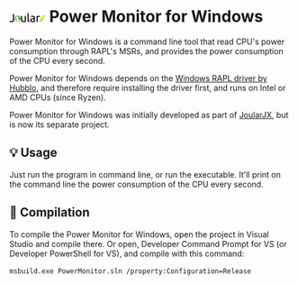 # <a href="https://www.noureddine.org/research/joular/"><img src="https://raw.githubusercontent.com/joular/.github/main/profile/joular.png" alt="Joular Project" width="64" /></a> Power Monitor for Windows

Power Monitor for Windows is a command line tool that read CPU's power consumption through RAPL's MSRs, and provides the power consumption of the CPU every second.

Power Monitor for Windows depends on the [Windows RAPL driver by Hubblo](https://github.com/hubblo-org/windows-rapl-driver), and therefore require installing the driver first, and runs on Intel or AMD CPUs (since Ryzen).

Power Monitor for Windows was initially developed as part of [JoularJX](https://github.com/joular/joularjx), but is now its separate project.

## :bulb: Usage

Just run the program in command line, or run the executable.
It'll print on the command line the power consumption of the CPU every second.

## :floppy_disk: Compilation

To compile the Power Monitor for Windows, open the project in Visual Studio and compile there.
Or open, Developer Command Prompt for VS (or Developer PowerShell for VS), and compile with this command:
```
msbuild.exe PowerMonitor.sln /property:Configuration=Release
```